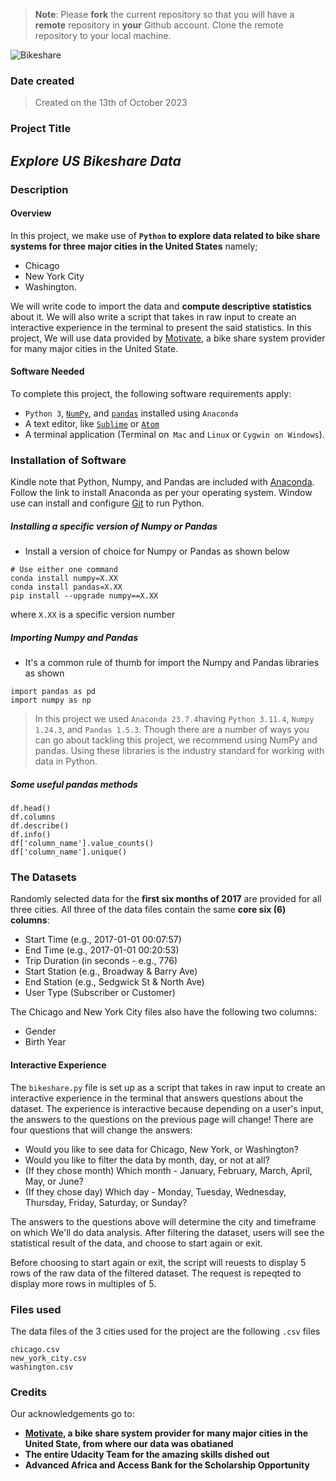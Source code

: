 >**Note**: Please **fork** the current repository so that you will have a **remote** repository in **your** Github account. Clone the remote repository to your local machine.

![Bikeshare](divvy.jpg)
### Date created
>Created on the 13th of October 2023

### Project Title
## _Explore US Bikeshare Data_

### Description
#### Overview
In this project, we make use of **`Python` to explore data related to bike share systems for three major cities in the United States** namely; 
- Chicago 
- New York City
- Washington. 

We will write code to import the data and **compute descriptive statistics** about it. We will also write a script that takes in raw input to create an interactive experience in the terminal to present the said statistics.
In this project, We will use data provided by [Motivate]((https://motivateco.com/)), a bike share system provider for many major cities in the United State.

#### Software Needed
To complete this project, the following software requirements apply:
- `Python 3`, [`NumPy`](https://numpy.org/), and [`pandas`](https://pandas.pydata.org/) installed using `Anaconda`
- A text editor, like [`Sublime`](https://www.sublimetext.com/) or [`Atom`](https://github.blog/2022-06-08-sunsetting-atom/)
- A terminal application (Terminal on` Mac` and `Linux` or `Cygwin on Windows`).

### Installation of Software
Kindle note that Python, Numpy, and Pandas are included with [Anaconda](https://www.anaconda.com/download#downloads). Follow the link to install Anaconda as per your operating system. Window use can install and configure [Git](https://medium.com/@GalarnykMichael/install-git-on-windows-9acf2a1944f0) to run Python. 
##### Installing a specific version of Numpy or Pandas
- Install a version of choice for Numpy or Pandas as shown below
```
# Use either one command
conda install numpy=X.XX
conda install pandas=X.XX
pip install --upgrade numpy==X.XX
```
where `X.XX` is a specific version number

##### Importing Numpy and Pandas
- It's a common rule of thumb for import the Numpy and Pandas libraries as shown
```
import pandas as pd
import numpy as np
```
>In this project we used `Anaconda 23.7.4`having `Python 3.11.4`, `Numpy 1.24.3`, and `Pandas 1.5.3`.
Though there are a number of ways you can go about tackling this project, we recommend using NumPy and pandas. Using these libraries is the industry standard for working with data in Python.

##### Some useful pandas methods
```
df.head()
df.columns
df.describe()
df.info()
df['column_name'].value_counts()
df['column_name'].unique()
```
### The Datasets
Randomly selected data for the **first six months of 2017** are provided for all three cities. All three of the data files contain the same **core six (6) columns**:

- Start Time (e.g., 2017-01-01 00:07:57)
- End Time (e.g., 2017-01-01 00:20:53)
- Trip Duration (in seconds - e.g., 776)
- Start Station (e.g., Broadway & Barry Ave)
- End Station (e.g., Sedgwick St & North Ave)
- User Type (Subscriber or Customer)

The Chicago and New York City files also have the following two columns:
- Gender
- Birth Year

#### Interactive Experience
The `bikeshare.py` file is set up as a script that takes in raw input to create an interactive experience in the terminal that answers questions about the dataset. The experience is interactive because depending on a user's input, the answers to the questions on the previous page will change! There are four questions that will change the answers:
- Would you like to see data for Chicago, New York, or Washington?
- Would you like to filter the data by month, day, or not at all? 
- (If they chose month) Which month - January, February, March, April, May, or June?
- (If they chose day) Which day - Monday, Tuesday, Wednesday, Thursday, Friday, Saturday, or Sunday?

The answers to the questions above will determine the city and timeframe on which We'll do data analysis. After filtering the dataset, users will see the statistical result of the data, and choose to start again or exit.

Before choosing to start again or exit, the script will reuests to display 5 rows of the raw data of the filtered dataset. The request is repeqted to display more rows in multiples of 5. 

### Files used
The data files of the 3 cities used for the project are the following `.csv` files
```
chicago.csv
new_york_city.csv
washington.csv
```

### Credits
Our acknowledgements go to:
 - **[Motivate]((https://motivateco.com/)), a bike share system provider for many major cities in the United State, from where our data was obatianed**
 - **The entire Udacity Team for the amazing skills dished out**
 - **Advanced Africa and Access Bank for the Scholarship Opportunity**

